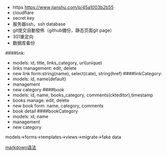 + https https://www.jianshu.com/p/45a1003b2b55
+ cloudflare
+ secret key
+ 服务器ssh，ssh database
+ git提交自動發佈（github備份，静态页面git page）
+ 301重定向
+ 数据库备份


####link:
+ models: id, title, links_category, url(unique)
+ links management: edit, delete
+ new link form:string(name), select(cate), string(href)
####linkCategory:
+ models: id, name(default)
+ management
+ new category
####book
+ models: id, name, books_category, comments(ckteditor),timestamp
+ books manage: edit, delete
+ new book form: name, category, comments
+ book detail
####bookCategory
+ models: id, name
+ management
+ new category

models->forms->templates->views->migrate->fake data

[markdown语法](https://github.com/younghz/Markdown)

